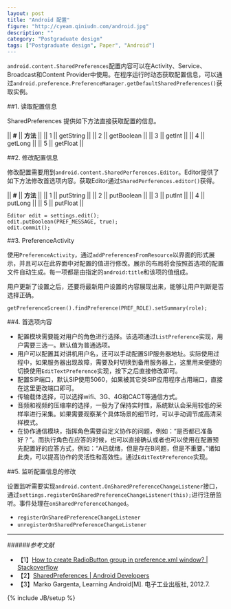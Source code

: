 ```yaml
---
layout: post
title: "Android 配置"
figure: "http://cyeam.qiniudn.com/android.jpg"
description: ""
category: "Postgraduate design"
tags: ["Postgraduate design", Paper", "Android"]
---
```


`android.content.SharedPreferences`配置内容可以在Activity、Service、Broadcast和Content Provider中使用。在程序运行时动态获取配置信息，可以通过`android.preference.PreferenceManager.getDefaultSharedPreferences()`获取实例。

##1. 读取配置信息

SharedPreferences 提供如下方法直接获取配置的信息。

|| **#** || **方法** ||
|| 1 || getString ||
|| 2 || getBoolean ||
|| 3 || getInt ||
|| 4 || getLong ||
|| 5 || getFloat ||

##2. 修改配置信息

修改配置需要用到`android.content.SharedPerferences.Editor`。Editor提供了如下方法修改首选项内容。获取Editor通过`SharedPerferences.editor()`获得。

|| **#** || **方法** ||
|| 1 || putString ||
|| 2 || putBoolean ||
|| 3 || putInt ||
|| 4 || putLong ||
|| 5 || putFloat ||

    Editor edit = settings.edit();
    edit.putBoolean(PREF_MESSAGE, true);
    edit.commit();

##3. PreferenceActivity

使用`PreferenceActivity`，通过`addPreferencesFromResource`以界面的形式展示，并且可以在此界面中对配置的值进行修改。展示的布局将会按照首选项的配置文件自动生成。每一项都是由指定的`android:title`和该项的值组成。

用户更新了设置之后，还要将最新用户设置的内容展现出来，能够让用户判断是否选择正确。

    getPreferenceScreen().findPreference(PREF_ROLE).setSummary(role);

##4. 首选项内容

+ 配置模块需要能对用户的角色进行选择。该选项通过`ListPreference`实现，用户需要三选一。默认值为普通选项。
+ 用户可以配置其对讲机用户名，还可以手动配置SIP服务器地址。实际使用过程中，如果服务器出现故障，需要及时切换到备用服务器上，这里用来便捷的切换使用`EditTextPreference`实现，按下之后直接修改即可。
+ 配置SIP端口，默认SIP使用5060，如果被其它类SIP应用程序占用端口，直接在这里更改端口即可。
+ 传输载体选择，可以选择wifi、3G、4G和CACT等通信方式。
+ 音频和视频的压缩率的选择，一般为了保持实时性，系统默认会采用较低的采样率进行采集。如果需要观察某个具体场景的细节时，可以手动调节成高清采样模式。
+ 在协作通信模块，指挥角色需要自定义协作的问题，例如：“是否都已准备好？”。而执行角色在应答的时候，也可以直接确认或者也可以使用在配置预先配置好的应答方式，例如：“A已就绪，但是存在B问题，但是不重要。”诸如此类，可以提高协作的灵活性和高效性。通过`EditTextPreference`实现。

##5. 监听配置信息的修改

设置监听需要实现`android.content.OnSharedPreferenceChangeListener`接口，通过`settings.registerOnSharedPreferenceChangeListener(this);`进行注册监听。事件处理在`onSharedPreferenceChanged`。

+ `registerOnSharedPreferenceChangeListener`
+ `unregisterOnSharedPreferenceChangeListener`


---

######*参考文献*
+ 【1】[How to create RadioButton group in preference.xml window? | Stackoverflow](http://stackoverflow.com/questions/4966816/how-to-create-radiobutton-group-in-preference-xml-window)
+ 【2】[SharedPreferences | Android Developers](http://developer.android.com/reference/android/content/SharedPreferences.html)
+ 【3】Marko Gargenta, Learning Android[M]. 电子工业出版社, 2012.7.
 

{% include JB/setup %}